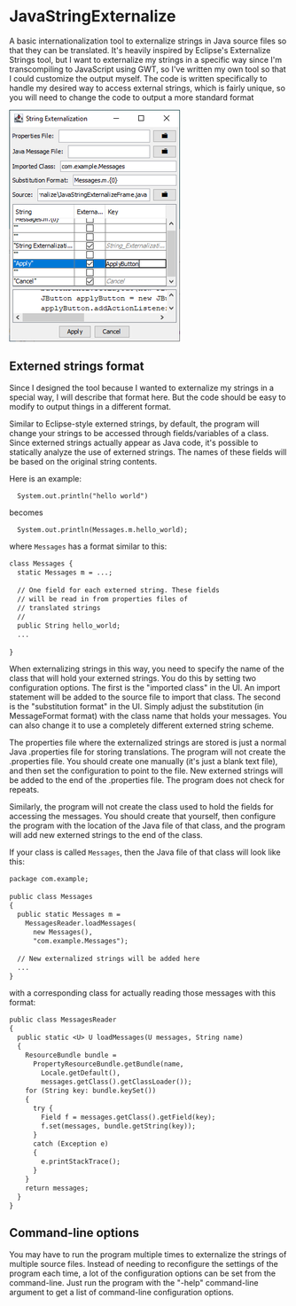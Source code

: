 # JavaStringExternalize

A basic internationalization tool to externalize strings in Java source files so that they can be translated. It's heavily inspired by Eclipse's Externalize Strings tool, but I want to externalize my strings in a specific way since I'm transcompiling to JavaScript using GWT, so I've written my own tool so that I could customize the output myself. The code is written specifically to handle my desired way to access external strings, which is fairly unique, so you will need to change the code to output a more standard format

![Screenshot of UI](docs/stringExternalizationUi.png)


## Externed strings format

Since I designed the tool because I wanted to externalize my strings in a special way, I will describe that format here. But the code should be easy to modify to output things in a different format.

Similar to Eclipse-style externed strings, by default, the program will change your strings to be accessed through fields/variables of a class. Since externed strings actually appear as Java code, it's possible to statically analyze the use of externed strings. The names of these fields will be based on the original string contents.

Here is an example:

```
  System.out.println("hello world")
```

becomes

```
  System.out.println(Messages.m.hello_world);  
```

where `Messages` has a format similar to this:

```
class Messages {
  static Messages m = ...;

  // One field for each externed string. These fields
  // will be read in from properties files of 
  // translated strings
  //
  public String hello_world;
  ...
  
}
```

When externalizing strings in this way, you need to specify the name of the class that will hold your externed strings. You do this by setting two configuration options. The first is the "imported class" in the UI. An import statement will be added to the source file to import that class. The second is the "substitution format" in the UI. Simply adjust the substitution (in MessageFormat format) with the class name that holds your messages. You can also change it to use a completely different externed string scheme.

The properties file where the externalized strings are stored is just a normal Java .properties file for storing translations. The program will not create the .properties file. You should create one manually (it's just a blank text file), and then set the configuration to point to the file. New externed strings will be added to the end of the .properties file. The program does not check for repeats.

Similarly, the program will not create the class used to hold the fields for accessing the messages. You should create that yourself, then configure the program with the location of the Java file of that class, and the program will add new externed strings to the end of the class.

If your class is called `Messages`, then the Java file of that class will look like this:

```
package com.example;

public class Messages
{
  public static Messages m =
    MessagesReader.loadMessages(
      new Messages(), 
      "com.example.Messages");

  // New externalized strings will be added here
  ...  
}

```

with a corresponding class for actually reading those messages with this format:

```
public class MessagesReader
{
  public static <U> U loadMessages(U messages, String name)
  {
    ResourceBundle bundle = 
      PropertyResourceBundle.getBundle(name, 
        Locale.getDefault(), 
        messages.getClass().getClassLoader());
    for (String key: bundle.keySet())
    {
      try {
        Field f = messages.getClass().getField(key);
        f.set(messages, bundle.getString(key));
      }
      catch (Exception e)
      {
        e.printStackTrace();
      }
    }
    return messages;
  }
}
```


## Command-line options

You may have to run the program multiple times to externalize the strings of multiple source files. Instead of needing to reconfigure the settings of the program each time, a lot of the configuration options can be set from the command-line. Just run the program with the "-help" command-line argument to get a list of command-line configuration options.